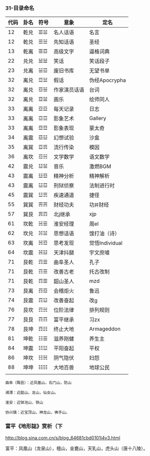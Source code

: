 ### 31-目录命名
代码|卦名|符号|意象|定名
---|---|---|---|---
12|乾兑|☰☱|名人话语|名言
12|乾兑|☰☱|先知话语|圣经
13|乾离|☰☲|高级文字|逼格词典
22|兑兑|☱☱|笑话|笑话段子
23|兑离|☱☲|废旧书库|无望书单
32|离兑|☲☱|假话|伪经Apocrypha
32|离兑|☲☱|作家演员话语|台词
32|离兑|☲☱|画乐|绘师同人
33|离离|☲☲|每天记录|日志
33|离离|☲☲|影象艺术|Gallery
33|离离|☲☲|影象表现|蒙太奇
34|离震|☲☳|幻想试验|沙盒
35|离巽|☲☴|流行传染|模因
36|离坎|☲☵|文学数学|语文数学
42|震兑|☳☱|音乐|激燃BGM
43|震离|☳☲|精神分析|精神解析
43|震离|☳☲|刑狱侦察|法制进行时
45|震巽|☳☴|疾速通道|捷径
55|巽巽|☴☴|财经功夫|功`井`财经
57|巽艮|☴☶|北j继承|xjp
61|坎乾|☵☰|淮安经理|周el
62|坎兑|☵☱|思想话语|馊打油（诗）
63|坎离|☵☲|思考发现|觉悟Individual
64|坎震|☵☳|天津抖腿|宇文庶噱
71|艮乾|☶☰|曲阜圣人|孔子
71|艮乾|☶☰|改善古老|托古改制
71|艮乾|☶☰|韶山圣人|mzd
73|艮离|☶☲|会稽炬火|鲁迅
74|艮震|☶☳|改善奋起|改g
76|艮坎|☶☵|位阶法律|排列规则
77|艮艮|☶☶|富平继承|习zx
78|艮坤|☶☷|终止大地|Armageddon
81|坤乾|☷☰|滋养刚健|养生主
84|坤震|☷☳|平阳奋起|平权
86|坤坎|☷☵|阴气隐伏|妇怨
88|坤坤|☷☷|大地百兽|地球公民
||||

`曲阜（陬邑）：近凤凰山，石门山，防山`

`湘潭：近韶山，龙山，仙女山。`

`淮安：近钵池山，铁山`

`协兴镇：近宝顶山，神龙山，佛手山。`

### 富平《地形誌》赏析（下
http://blog.sina.com.cn/s/blog_64681cbd0101i4v3.html

富平：凤凰山（龙泉山），檀山，金甕山，天乳山，虎头山（唐十八陵）。
